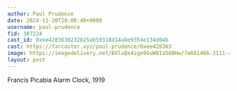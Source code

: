 ```yaml
---
author: Paul Prudence
date: 2024-11-30T20:00:40+0000
username: paul-prudence
fid: 307224
cast_id: 0xee4283630232b25ab59318d14abe9354e134d04b
cast: https://farcaster.xyz/paul-prudence/0xee428363
image: https://imagedelivery.net/BXluQx4ige9GuW0Ia56BHw/7a661466-3111-4e7a-7f4a-3754887ca600/original
layout: post
---
```


Francis Picabia
Alarm Clock, 1919

<img src='https://imagedelivery.net/BXluQx4ige9GuW0Ia56BHw/7a661466-3111-4e7a-7f4a-3754887ca600/original' alt='' referrerpolicy='no-referrer'/>
